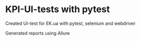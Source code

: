 # KPI-UI-tests with pytest
Created UI-test for EK.ua with pytest, selenium and webdriver

Generated reports using Allure
